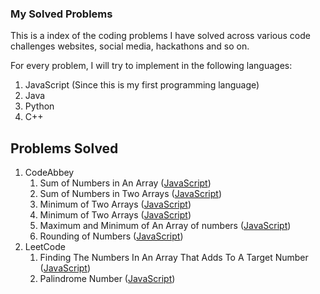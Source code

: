 ### My Solved Problems
This is a index of the coding problems I have solved across various code challenges websites, social media, hackathons and so on.

For every problem, I will try to implement in the following languages:
1. JavaScript (Since this is my first programming language)
2. Java
3. Python
4. C++

## Problems Solved
1. CodeAbbey
    1. Sum of Numbers in An Array ([JavaScript](CodeAbbey/JS/SumInLoop.js))
    2. Sum of Numbers in Two Arrays ([JavaScript](CodeAbbey/JS/SumsInLoop.js))
    3. Minimum of Two Arrays ([JavaScript](CodeAbbey/JS/MinOfTwo.js))
    4. Minimum of Two Arrays ([JavaScript](CodeAbbey/JS/MinOfThree.js))
    4. Maximum and Minimum of An Array of numbers ([JavaScript](CodeAbbey/JS/MaxMin.js))
    5. Rounding of Numbers ([JavaScript](CodeAbbey/JS/Rounding.js))
2. LeetCode
    1. Finding The Numbers In An Array That Adds To A Target Number ([JavaScript](LeetCode/JS/TwoSums.js))
    2. Palindrome Number ([JavaScript](LeetCode/JS/Palindrome.js))